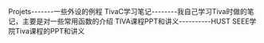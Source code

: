 Projets-------一些外设的例程
TivaC学习笔记--------我自己学习Tiva时做的笔记，主要是对一些常用函数的介绍
TIVA课程PPT和讲义----------HUST SEEE学院Tiva课程的PPT和讲义
